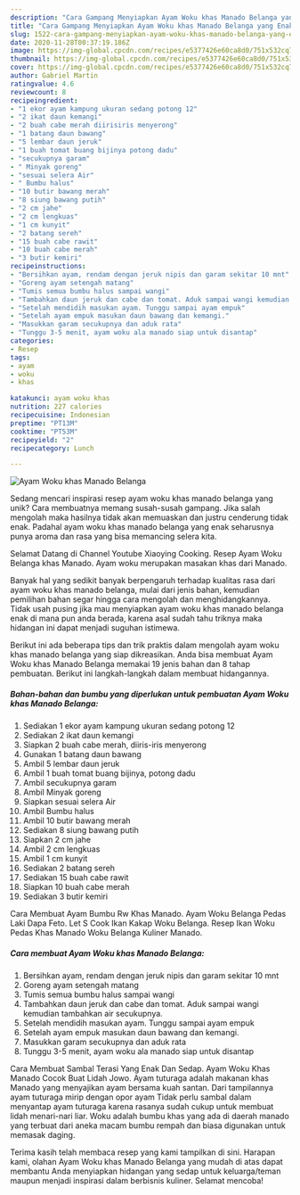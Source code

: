 ```yaml
---
description: "Cara Gampang Menyiapkan Ayam Woku khas Manado Belanga yang Enak Banget"
title: "Cara Gampang Menyiapkan Ayam Woku khas Manado Belanga yang Enak Banget"
slug: 1522-cara-gampang-menyiapkan-ayam-woku-khas-manado-belanga-yang-enak-banget
date: 2020-11-28T00:37:19.186Z
image: https://img-global.cpcdn.com/recipes/e5377426e60ca8d0/751x532cq70/ayam-woku-khas-manado-belanga-foto-resep-utama.jpg
thumbnail: https://img-global.cpcdn.com/recipes/e5377426e60ca8d0/751x532cq70/ayam-woku-khas-manado-belanga-foto-resep-utama.jpg
cover: https://img-global.cpcdn.com/recipes/e5377426e60ca8d0/751x532cq70/ayam-woku-khas-manado-belanga-foto-resep-utama.jpg
author: Gabriel Martin
ratingvalue: 4.6
reviewcount: 8
recipeingredient:
- "1 ekor ayam kampung ukuran sedang potong 12"
- "2 ikat daun kemangi"
- "2 buah cabe merah diirisiris menyerong"
- "1 batang daun bawang"
- "5 lembar daun jeruk"
- "1 buah tomat buang bijinya potong dadu"
- "secukupnya garam"
- " Minyak goreng"
- "sesuai selera Air"
- " Bumbu halus"
- "10 butir bawang merah"
- "8 siung bawang putih"
- "2 cm jahe"
- "2 cm lengkuas"
- "1 cm kunyit"
- "2 batang sereh"
- "15 buah cabe rawit"
- "10 buah cabe merah"
- "3 butir kemiri"
recipeinstructions:
- "Bersihkan ayam, rendam dengan jeruk nipis dan garam sekitar 10 mnt"
- "Goreng ayam setengah matang"
- "Tumis semua bumbu halus sampai wangi"
- "Tambahkan daun jeruk dan cabe dan tomat. Aduk sampai wangi kemudian tambahkan air secukupnya."
- "Setelah mendidih masukan ayam. Tunggu sampai ayam empuk"
- "Setelah ayam empuk masukan daun bawang dan kemangi."
- "Masukkan garam secukupnya dan aduk rata"
- "Tunggu 3-5 menit, ayam woku ala manado siap untuk disantap"
categories:
- Resep
tags:
- ayam
- woku
- khas

katakunci: ayam woku khas 
nutrition: 227 calories
recipecuisine: Indonesian
preptime: "PT13M"
cooktime: "PT53M"
recipeyield: "2"
recipecategory: Lunch

---
```



![Ayam Woku khas Manado Belanga](https://img-global.cpcdn.com/recipes/e5377426e60ca8d0/751x532cq70/ayam-woku-khas-manado-belanga-foto-resep-utama.jpg)

Sedang mencari inspirasi resep ayam woku khas manado belanga yang unik? Cara membuatnya memang susah-susah gampang. Jika salah mengolah maka hasilnya tidak akan memuaskan dan justru cenderung tidak enak. Padahal ayam woku khas manado belanga yang enak seharusnya punya aroma dan rasa yang bisa memancing selera kita.

Selamat Datang di Channel Youtube Xiaoying Cooking. Resep Ayam Woku Belanga khas Manado. Ayam woku merupakan masakan khas dari Manado.

Banyak hal yang sedikit banyak berpengaruh terhadap kualitas rasa dari ayam woku khas manado belanga, mulai dari jenis bahan, kemudian pemilihan bahan segar hingga cara mengolah dan menghidangkannya. Tidak usah pusing jika mau menyiapkan ayam woku khas manado belanga enak di mana pun anda berada, karena asal sudah tahu triknya maka hidangan ini dapat menjadi suguhan istimewa.


Berikut ini ada beberapa tips dan trik praktis dalam mengolah ayam woku khas manado belanga yang siap dikreasikan. Anda bisa membuat Ayam Woku khas Manado Belanga memakai 19 jenis bahan dan 8 tahap pembuatan. Berikut ini langkah-langkah dalam membuat hidangannya.

<!--inarticleads1-->

##### Bahan-bahan dan bumbu yang diperlukan untuk pembuatan Ayam Woku khas Manado Belanga:

1. Sediakan 1 ekor ayam kampung ukuran sedang potong 12
1. Sediakan 2 ikat daun kemangi
1. Siapkan 2 buah cabe merah, diiris-iris menyerong
1. Gunakan 1 batang daun bawang
1. Ambil 5 lembar daun jeruk
1. Ambil 1 buah tomat buang bijinya, potong dadu
1. Ambil secukupnya garam
1. Ambil  Minyak goreng
1. Siapkan sesuai selera Air
1. Ambil  Bumbu halus
1. Ambil 10 butir bawang merah
1. Sediakan 8 siung bawang putih
1. Siapkan 2 cm jahe
1. Ambil 2 cm lengkuas
1. Ambil 1 cm kunyit
1. Sediakan 2 batang sereh
1. Sediakan 15 buah cabe rawit
1. Siapkan 10 buah cabe merah
1. Sediakan 3 butir kemiri


Cara Membuat Ayam Bumbu Rw Khas Manado. Ayam Woku Belanga Pedas Laki Dapa Feto. Let S Cook Ikan Kakap Woku Belanga. Resep Ikan Woku Pedas Khas Manado Woku Belanga Kuliner Manado. 

<!--inarticleads2-->

##### Cara membuat Ayam Woku khas Manado Belanga:

1. Bersihkan ayam, rendam dengan jeruk nipis dan garam sekitar 10 mnt
1. Goreng ayam setengah matang
1. Tumis semua bumbu halus sampai wangi
1. Tambahkan daun jeruk dan cabe dan tomat. Aduk sampai wangi kemudian tambahkan air secukupnya.
1. Setelah mendidih masukan ayam. Tunggu sampai ayam empuk
1. Setelah ayam empuk masukan daun bawang dan kemangi.
1. Masukkan garam secukupnya dan aduk rata
1. Tunggu 3-5 menit, ayam woku ala manado siap untuk disantap


Cara Membuat Sambal Terasi Yang Enak Dan Sedap. Ayam Woku Khas Manado Cocok Buat Lidah Jowo. Ayam tuturaga adalah makanan khas Manado yang menyajikan ayam bersama kuah santan. Dari tampilannya ayam tuturaga mirip dengan opor ayam Tidak perlu sambal dalam menyantap ayam tuturaga karena rasanya sudah cukup untuk membuat lidah menari-nari liar. Woku adalah bumbu khas yang ada di daerah manado yang terbuat dari aneka macam bumbu rempah dan biasa digunakan untuk memasak daging. 

Terima kasih telah membaca resep yang kami tampilkan di sini. Harapan kami, olahan Ayam Woku khas Manado Belanga yang mudah di atas dapat membantu Anda menyiapkan hidangan yang sedap untuk keluarga/teman maupun menjadi inspirasi dalam berbisnis kuliner. Selamat mencoba!
